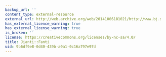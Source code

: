 ```yaml
---
backup_url: ''
content_type: external-resource
external_url: http://web.archive.org/web/20141006181021/http://www.bj.xinhuanet.com/bjpd_sdzx/2004-03/02/content_1709588.htm
has_external_licence_warning: true
has_external_license_warning: true
is_broken: ''
license: https://creativecommons.org/licenses/by-nc-sa/4.0/
title: Jianti::Fanti
uid: 9b6df9e8-0d40-439b-a0a1-0c16a797e97d
---
```

